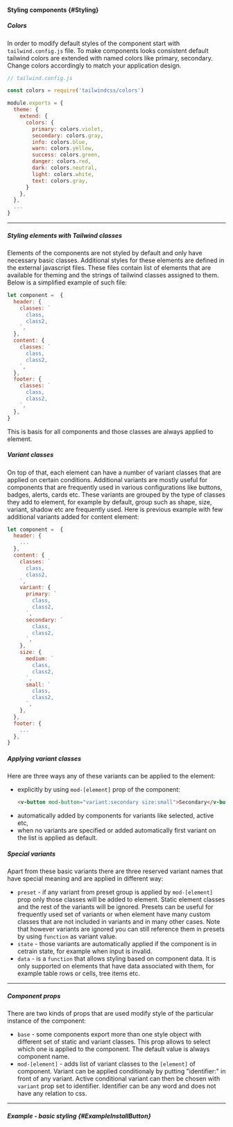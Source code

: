 #### Styling components {#Styling}

##### Colors

In order to modify default styles of the component start with `tailwind.config.js` file. To make components looks consistent default tailwind colors are extended with named colors like primary, secondary. Change colors accordingly to match your application design.

```javascript
// tailwind.config.js

const colors = require('tailwindcss/colors')

module.exports = {
  theme: {
    extend: {
      colors: {
        primary: colors.violet,
        secondary: colors.gray,
        info: colors.blue,
        warn: colors.yellow,
        success: colors.green,
        danger: colors.red,
        dark: colors.neutral,
        light: colors.white,
        text: colors.gray,
      }
    },
  },
  ...
}
```

---

##### Styling elements with Tailwind classes

Elements of the components are not styled by default and only have necessary basic classes. Additional styles for these elements are defined in the external javascript files.
These files contain list of elements that are available for theming and the strings of tailwind classes assigned to them. Below is a simplified example of such file:

```javascript
let component =  {
  header: {
    classes: `
      class,
      class2,
    `,
  },
  content: {
    classes: `
      class,
      class2,
    `,
  },
  footer: {
    classes: `
      class,
      class2,
    `,
  },
}
```

This is basis for all components and those classes are always applied to element. 

##### Variant classes

On top of that, each element can have a number of variant classes that are applied on certain conditions. Additional variants are mostly useful for components that are frequently used in various configurations like buttons, badges, alerts, cards etc. These variants are grouped by the type of classes they add to element, for example by default, group such as shape, size, variant, shadow etc are frequently used. Here is previous example with few additional variants added for content element:

```javascript
let component =  {
  header: {
    ...
  },
  content: {
    classes: `
      class,
      class2,
    `,
    variant: {
      primary: `
        class,
        class2,
      `,
      secondary: `
        class,
        class2,
      `,
    },
    size: {
      medium: `
        class,
        class2,
      `,
      small: `
        class,
        class2,
      `,
    },
  },
  footer: {
    ...
  },
}
```

##### Applying variant classes

Here are three ways any of these variants can be applied to the element:

- explicitly by using `mod-[element]` prop of the component:
    ```html
    <v-button mod-button="variant:secondary size:small">Secondary</v-button>
    ```
- automatically added by components for variants like selected, active etc,
- when no variants are specified or added automatically first variant on the list is applied as default.

##### Special variants

Apart from these basic variants there are three reserved variant names that have special meaning and are applied in different way:

- `preset` - if any variant from preset group is applied by `mod-[element]` prop only those classes will be added to element. Static element classes and the rest of the variants will be ignored. Presets can be useful for frequently used set of variants or when element have many custom classes that are not included in variants and in many other cases. Note that however variants are ignored you can still reference them in presets by using `function` as variant value.
- `state` - those variants are automatically applied if the component is in cetrain state, for example when input is invalid.
- `data` - is a `function` that allows styling based on component data. It is only supported on elements that have data associated with them, for example table rows or cells, tree items etc.

---

##### Component props

There are two kinds of props that are used modify style of the particular instance of the component:

- `base` - some components export more than one style object with different set of static and variant classes. This prop allows to select which one is applied to the component. The default value is always component name.
- `mod-[element]` - adds list of variant classes to the `[element]` of component. Variant can be applied conditionaly by putting "identifier:" in front of any variant. Active conditional variant can then be chosen with `variant` prop set to identifier. Identifier can be any word and does not have any relation to css.

---

##### Example - basic styling {#ExampleInstallButton}

<example name="ExampleInstallButton"></example>

<example name="ExampleInstallSelect"></example>
